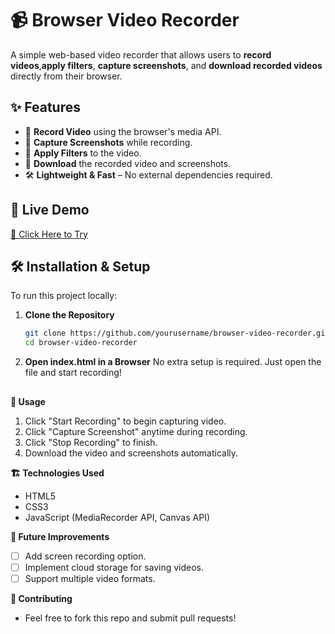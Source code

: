 
# 📹 Browser Video Recorder  

A simple web-based video recorder that allows users to **record videos**,**apply filters**,  **capture screenshots**, and **download recorded videos** directly from their browser.  

## ✨ Features  
- 🎥 **Record Video** using the browser's media API.  
- 📸 **Capture Screenshots** while recording.
- 🌃 **Apply Filters** to the video.
- 💾 **Download** the recorded video and screenshots.  
- 🛠️ **Lightweight & Fast** – No external dependencies required.  

## 🚀 Live Demo  
[🔗 Click Here to Try](https://lumerec.ccbp.tech/) 

## 🛠️ Installation & Setup  
To run this project locally:  

1. **Clone the Repository**  
   ```sh
   git clone https://github.com/yourusername/browser-video-recorder.git
   cd browser-video-recorder
   
2. **Open index.html in a Browser**
   No extra setup is required. Just open the file and start recording!
##  
**📌 Usage**
   1. Click "Start Recording" to begin capturing video.
   2. Click "Capture Screenshot" anytime during recording.
   3. Click "Stop Recording" to finish.
   4. Download the video and screenshots automatically.
      
**🏗️ Technologies Used**
- HTML5
- CSS3
- JavaScript (MediaRecorder API, Canvas API)
   

**🔮 Future Improvements**
- [ ] Add screen recording option.
- [ ] Implement cloud storage for saving videos.
- [ ] Support multiple video formats.
 
**🤝 Contributing**
- Feel free to fork this repo and submit pull requests!
